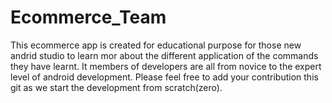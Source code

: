 # Ecommerce_Team

This ecommerce app is created for educational purpose for those new andrid studio to learn mor about the different application of the commands they have learnt. It members of developers are all from novice to the expert level of android development. Please feel free to add your contribution this git as we start the development from scratch(zero).
